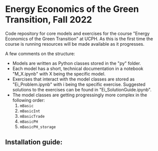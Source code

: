 # Energy Economics of the Green Transition, Fall 2022
Code repository for core models and exercises for the course "Energy Economics of the Green Transition" at UCPH. As this is the first time the course is running resources will be made available as it progresses. 

A few comments on the structure:
- Models are written as Python classes stored in the "py" folder. 
- Each model has a short, technical documentation in a notebook "M_X.ipynb" with X being the specific model.
- Exercises that interact with the model classes are stored as "Ei_Problem.ipynb" with i being the specific exercise. Suggested solutions to the exercises can be found in "Ei_SolutionGuide.ipynb".
- The model classes are getting progressingly more complex in the following order:
  1. ```mBasic```
  2. ```mBasicInt```
  3. ```mBasicTrade```
  4. ```mBasicPH```
  5. ```mBasicPH_storage```

## Installation guide:
